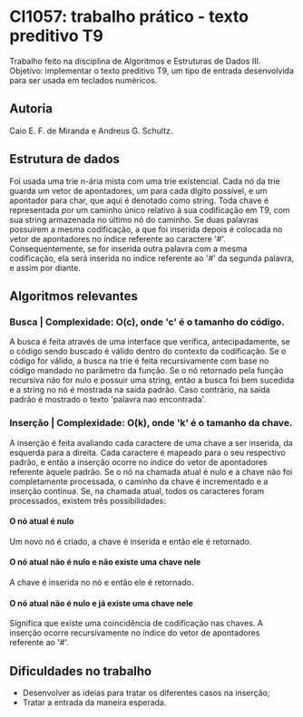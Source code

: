 # CI1057: trabalho prático - texto preditivo T9
Trabalho feito na disciplina de Algoritmos e Estruturas de Dados III.
Objetivo: implementar o texto preditivo T9, um tipo de entrada desenvolvida para ser usada em teclados numéricos.

## Autoria
Caio E. F. de Miranda e Andreus G. Schultz.

## Estrutura de dados
Foi usada uma trie n-ária mista com uma trie existencial.
Cada nó da trie guarda um vetor de apontadores, um para cada dígito possível, e um apontador para char, que aqui é denotado como string.
Toda chave é representada por um caminho único relativo à sua codificação em T9, com sua string armazenada no último nó do caminho.
Se duas palavras possuírem a mesma codificação, a que foi inserida depois é colocada no vetor de apontadores no índice referente ao caractere '#'. Consequentemente, se for inserida outra palavra com a mesma codificação, ela será inserida no índice referente ao '#' da segunda palavra, e assim por diante.

## Algoritmos relevantes
### Busca | Complexidade: O(c), onde 'c' é o tamanho do código.
A busca é feita através de uma interface que verifica, antecipadamente, se o código sendo buscado é válido dentro do contexto da codificação.
Se o código for válido, a busca na trie é feita recursivamente com base no código mandado no parâmetro da função.
Se o nó retornado pela função recursiva não for nulo e possuir uma string, então a busca foi bem sucedida e a string no nó é mostrada na saída padrão. Caso contrário, na saída padrão é mostrado o texto 'palavra nao encontrada'.

### Inserção | Complexidade: O(k), onde 'k' é o tamanho da chave.
A inserção é feita avaliando cada caractere de uma chave a ser inserida, da esquerda para a direita.
Cada caractere é mapeado para o seu respectivo padrão, e então a inserção ocorre no índice do vetor de apontadores referente àquele padrão.
Se o nó na chamada atual é nulo e a chave não foi completamente processada, o caminho da chave é incrementado e a inserção continua.
Se, na chamada atual, todos os caracteres foram processados, existem três possibilidades:

#### O nó atual é nulo
Um novo nó é criado, a chave é inserida e então ele é retornado.

#### O nó atual não é nulo e não existe uma chave nele
A chave é inserida no nó e então ele é retornado.

#### O nó atual não é nulo e já existe uma chave nele
Significa que existe uma coincidência de codificação nas chaves. 
A inserção ocorre recursivamente no índice do vetor de apontadores referente ao '#'.

## Dificuldades no trabalho
- Desenvolver as ideias para tratar os diferentes casos na inserção;
- Tratar a entrada da maneira esperada.
